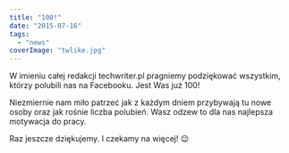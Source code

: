 ```yaml
---
title: "100!"
date: "2015-07-16"
tags:
  - "news"
coverImage: "twlike.jpg"
---
```


W imieniu całej redakcji techwriter.pl pragniemy podziękować wszystkim, którzy
polubili nas na Facebooku. Jest Was już 100!

Niezmiernie nam miło patrzeć jak z każdym dniem przybywają tu nowe osoby oraz
jak rośnie liczba polubień. Wasz odzew to dla nas najlepsza motywacja do pracy.

Raz jeszcze dziękujemy. I czekamy na więcej! 😉
